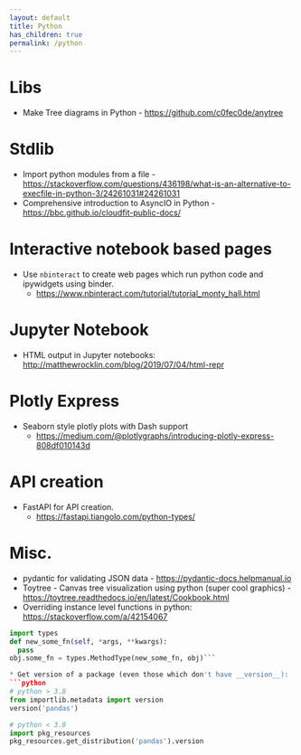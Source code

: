 ```yaml
---
layout: default
title: Python
has_children: true
permalink: /python
---
```


# Libs

* Make Tree diagrams in Python - https://github.com/c0fec0de/anytree

# Stdlib
* Import python modules from a file - https://stackoverflow.com/questions/436198/what-is-an-alternative-to-execfile-in-python-3/24261031#24261031
* Comprehensive introduction to AsyncIO in Python - https://bbc.github.io/cloudfit-public-docs/

# Interactive notebook based pages

* Use `nbinteract` to create web pages which run python code and ipywidgets using binder. 
  - https://www.nbinteract.com/tutorial/tutorial_monty_hall.html
  
# Jupyter Notebook

* HTML output in Jupyter notebooks: http://matthewrocklin.com/blog/2019/07/04/html-repr
  
# Plotly Express

* Seaborn style plotly plots with Dash support
  - https://medium.com/@plotlygraphs/introducing-plotly-express-808df010143d


# API creation

* FastAPI for API creation. 
  - https://fastapi.tiangolo.com/python-types/
  
# Misc.
* pydantic for validating JSON data - https://pydantic-docs.helpmanual.io
* Toytree - Canvas tree visualization using python (super cool graphics) - https://toytree.readthedocs.io/en/latest/Cookbook.html
* Overriding instance level functions in python: https://stackoverflow.com/a/42154067
```python
import types
def new_some_fn(self, *args, **kwargs):
  pass
obj.some_fn = types.MethodType(new_some_fn, obj)```

* Get version of a package (even those which don't have __version__):
```python
# python > 3.8
from importlib.metadata import version
version('pandas')

# python < 3.8
import pkg_resources
pkg_resources.get_distribution('pandas').version
```
